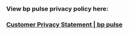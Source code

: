 ### View bp pulse privacy policy here: 

### [Customer Privacy Statement | bp pulse](https://www.bppulse.co.uk/privacy-notice)





























































